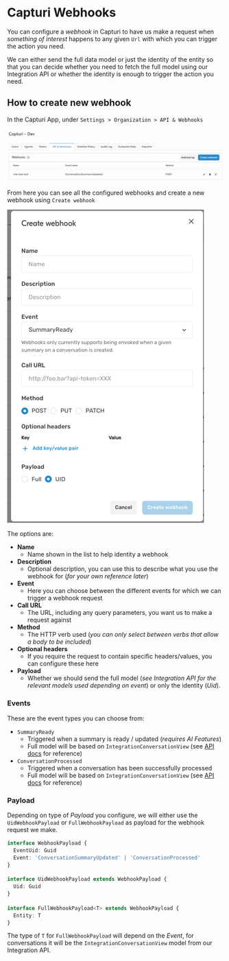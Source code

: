 # Capturi Webhooks



You can configure a _webhook_ in Capturi to have us make a request when _something of interest_ happens to any given `Url` with which you can trigger the action you need.

We can either send the full data model or just the identity of the entity so that you can decide whether you need to fetch the full model using our Integration API or whether the identity is enough to trigger the action you need.



## How to create new webhook

In the Capturi App, under `Settings > Organization > API & Webhooks`

![image-20240221131331815](README.assets/image-20240221131331815.png)

From here you can see all the configured webhooks and create a new webhook using `Create webhook`

![image-20240221131441723](README.assets/image-20240221131441723.png)

The options are:

- **Name**
  - Name shown in the list to help identity a webhook
- **Description**
  - Optional description, you can use this to describe what you use the webhook for (_for your own reference later_)
- **Event**
  - Here you can choose between the different events for which we can trigger a webhook request
- **Call URL**
  - The URL, including any query parameters, you want us to make a request against
- **Method**
  - The HTTP verb used (_you can only select between verbs that allow a body to be included_)
- **Optional headers**
  - If you require the request to contain specific headers/values, you can configure these here
- **Payload**
  - Whether we should send the full model (_see Integration API for the relevant models used depending on event_) or only the identity (_Uid_).



### Events

These are the event types you can choose from:

- `SummaryReady`
  - Triggered when a summary is ready / updated (_requires AI Features_)
  - Full model will be based on `IntegrationConversationView` (see [API docs](https://api.capturi.ai/audio/swagger/docs/index.html?version=v2#tag/IntegrationConversations/paths/~1integrations~1conversations~1%7Buid%7D/get) for reference)
- `ConversationProcessed`
  - Triggered when a conversation has been successfully processed
  - Full model will be based on `IntegrationConversationView` (see [API docs](https://api.capturi.ai/audio/swagger/docs/index.html?version=v2#tag/IntegrationConversations/paths/~1integrations~1conversations~1%7Buid%7D/get) for reference)



### Payload

Depending on type of _Payload_ you configure, we will either use the `UidWebhookPayload` or `FullWebhookPayload` as payload for the webhook request we make.

```ts
interface WebhookPayload {
  EventUid: Guid
  Event: 'ConversationSummaryUpdated' | 'ConversationProcessed'
}

interface UidWebhookPayload extends WebhookPayload {
  Uid: Guid
}

interface FullWebhookPayload<T> extends WebhookPayload {
  Entity: T
}
```

The type of `T` for `FullWebhookPayload` will depend on the _Event_, for conversations it will be the `IntegrationConversationView` model from our Integration API.